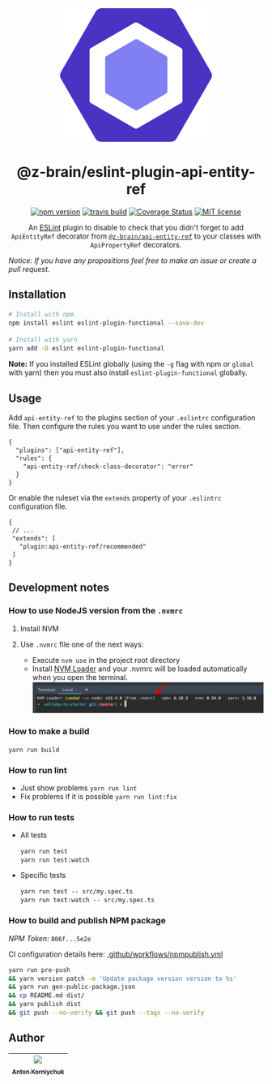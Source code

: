 <div align="center">

![eslint-logo](docs/assets/eslint-logo.svg?sanitize=true)

# @z-brain/eslint-plugin-api-entity-ref

[![npm version](https://img.shields.io/npm/v/eslint-plugin-functional.svg?style=flat)](https://www.npmjs.com/package/eslint-plugin-functional)
[![travis build](https://travis-ci.com/jonaskello/eslint-plugin-functional.svg?branch=master&amp;style=flat)](https://travis-ci.com/jonaskello/eslint-plugin-functional)
[![Coverage Status](https://codecov.io/gh/jonaskello/eslint-plugin-functional/branch/master/graph/badge.svg)](https://codecov.io/gh/jonaskello/eslint-plugin-functional)
[![MIT license](https://img.shields.io/github/license/jonaskello/eslint-plugin-functional.svg?style=flat)](https://opensource.org/licenses/MIT)

An [ESLint](http://eslint.org) plugin to disable to check that you didn't forget to add `ApiEntityRef` decorator from [`@z-brain/api-entity-ref`](https://github.com/z-brain/api-entity-ref) to your classes with `ApiPropertyRef` decorators.

</div>


*Notice: If you have any propositions feel free to make an issue or create a pull request.*

## Installation


```sh
# Install with npm
npm install eslint eslint-plugin-functional --save-dev

# Install with yarn
yarn add -D eslint eslint-plugin-functional
```

**Note:** If you installed ESLint globally (using the `-g` flag with npm or `global` with yarn) then you must also install `eslint-plugin-functional` globally.


## Usage

Add `api-entity-ref` to the plugins section of your `.eslintrc` configuration file. Then configure the rules you want to use under the rules section.

```jsonc
{
  "plugins": ["api-entity-ref"],
  "rules": {
    "api-entity-ref/check-class-decorator": "error"
  }
}
```

Or enable the ruleset via the `extends` property of your `.eslintrc` configuration file.  
   
```jsonc
{
 // ...
 "extends": [
   "plugin:api-entity-ref/recommended"
 ]
}
```


## Development notes

### How to use NodeJS version from the `.nvmrc`

1. Install NVM
2. Use `.nvmrc` file one of the next ways:

    * Execute `nvm use` in the project root directory
    * Install [NVM Loader](https://github.com/korniychuk/ankor-shell) and your .nvmrc will be loaded automatically when you open the terminal.
      ![NVM Loader demo](docs/assets/readme.nvm-loader.png)

### How to make a build

`yarn run build`

### How to run lint

* Just show problems `yarn run lint`
* Fix problems if it is possible `yarn run lint:fix`

### How to run tests

* All tests

  `yarn run test`  
  `yarn run test:watch`
* Specific tests

  `yarn run test -- src/my.spec.ts`  
  `yarn run test:watch -- src/my.spec.ts`

### How to build and publish NPM package

*NPM Token:* `806f...5e2e`

CI configuration details here: [.github/workflows/npmpublish.yml](.github/workflows/npmpublish.yml)

```bash
yarn run pre-push
&& yarn version patch -m 'Update package version version to %s'
&& yarn run gen-public-package.json
&& cp README.md dist/
&& yarn publish dist
&& git push --no-verify && git push --tags --no-verify
```

## Author

| [<img src="https://www.korniychuk.pro/avatar.jpg" width="100px;"/><br /><sub>Anton Korniychuk</sub>](https://korniychuk.pro) |
| :---: |

